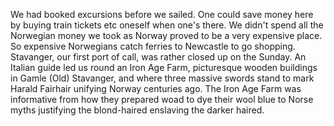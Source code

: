 We had booked excursions before we sailed. One could save money here by buying train tickets etc oneself when one's there. We didn't spend all the Norwegian money we took as Norway proved to be a very expensive place. So expensive Norwegians catch ferries to Newcastle to go shopping. Stavanger, our first port of call, was rather closed up on the Sunday. An Italian guide led us round an Iron Age Farm, picturesque wooden buildings in Gamle (Old) Stavanger, and where three massive swords stand to mark Harald Fairhair unifying Norway centuries ago. The Iron Age Farm was informative from how they prepared woad to dye their wool blue to Norse myths justifying the blond-haired enslaving the darker haired.

